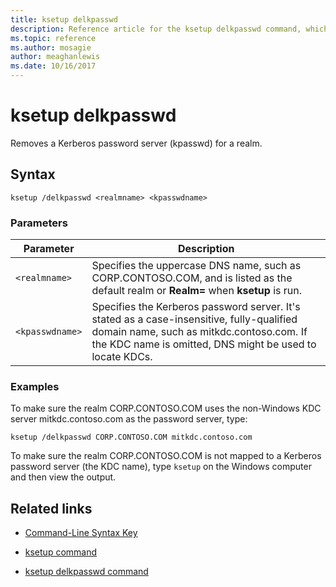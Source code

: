 ```yaml
---
title: ksetup delkpasswd
description: Reference article for the ksetup delkpasswd command, which removes a Kerberos password server (kpasswd) for a realm.
ms.topic: reference
ms.author: mosagie
author: meaghanlewis
ms.date: 10/16/2017
---
```


# ksetup delkpasswd



Removes a Kerberos password server (kpasswd) for a realm.

## Syntax

```
ksetup /delkpasswd <realmname> <kpasswdname>
```

### Parameters

| Parameter | Description |
| --------- | ----------- |
| `<realmname>` |  Specifies the uppercase DNS name, such as CORP.CONTOSO.COM, and is listed as the default realm or **Realm=** when **ksetup** is run. |
| `<kpasswdname>` | Specifies the Kerberos password server. It's stated as a case-insensitive, fully-qualified domain name, such as mitkdc.contoso.com. If the KDC name is omitted, DNS might be used to locate KDCs. |

### Examples

To make sure the realm CORP.CONTOSO.COM uses the non-Windows KDC server mitkdc.contoso.com as the password server, type:

```
ksetup /delkpasswd CORP.CONTOSO.COM mitkdc.contoso.com
```

To make sure the realm CORP.CONTOSO.COM is not mapped to a Kerberos password server (the KDC name), type `ksetup` on the Windows computer and then view the output.

## Related links

- [Command-Line Syntax Key](command-line-syntax-key.md)

- [ksetup command](ksetup.md)

- [ksetup delkpasswd command](ksetup-delkpasswd.md)
